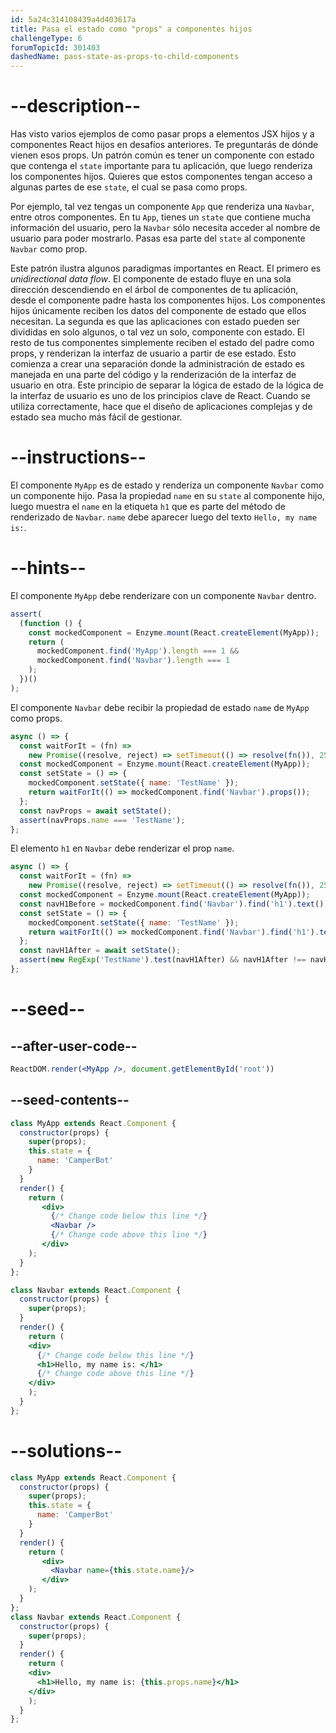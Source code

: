 ```yaml
---
id: 5a24c314108439a4d403617a
title: Pasa el estado como "props" a componentes hijos
challengeType: 6
forumTopicId: 301403
dashedName: pass-state-as-props-to-child-components
---
```


# --description--

Has visto varios ejemplos de como pasar props a elementos JSX hijos y a componentes React hijos en desafíos anteriores. Te preguntarás de dónde vienen esos props. Un patrón común es tener un componente con estado que contenga el `state` importante para tu aplicación, que luego renderiza los componentes hijos. Quieres que estos componentes tengan acceso a algunas partes de ese `state`, el cual se pasa como props.

Por ejemplo, tal vez tengas un componente `App` que renderiza una `Navbar`, entre otros componentes. En tu `App`, tienes un `state` que contiene mucha información del usuario, pero la `Navbar` sólo necesita acceder al nombre de usuario para poder mostrarlo. Pasas esa parte del `state` al componente `Navbar` como prop.

Este patrón ilustra algunos paradigmas importantes en React. El primero es *unidirectional data flow*. El componente de estado fluye en una sola dirección descendiendo en el árbol de componentes de tu aplicación, desde el componente padre hasta los componentes hijos. Los componentes hijos únicamente reciben los datos del componente de estado que ellos necesitan. La segunda es que las aplicaciones con estado pueden ser divididas en solo algunos, o tal vez un solo, componente con estado. El resto de tus componentes simplemente reciben el estado del padre como props, y renderizan la interfaz de usuario a partir de ese estado. Esto comienza a crear una separación donde la administración de estado es manejada en una parte del código y la renderización de la interfaz de usuario en otra. Este principio de separar la lógica de estado de la lógica de la interfaz de usuario es uno de los principios clave de React. Cuando se utiliza correctamente, hace que el diseño de aplicaciones complejas y de estado sea mucho más fácil de gestionar.

# --instructions--

El componente `MyApp` es de estado y renderiza un componente `Navbar` como un componente hijo. Pasa la propiedad `name` en su `state` al componente hijo, luego muestra el `name` en la etiqueta `h1` que es parte del método de renderizado de `Navbar`. `name` debe aparecer luego del texto `Hello, my name is:`.

# --hints--

El componente `MyApp` debe renderizare con un componente `Navbar` dentro.

```js
assert(
  (function () {
    const mockedComponent = Enzyme.mount(React.createElement(MyApp));
    return (
      mockedComponent.find('MyApp').length === 1 &&
      mockedComponent.find('Navbar').length === 1
    );
  })()
);
```

El componente `Navbar` debe recibir la propiedad de estado `name` de `MyApp` como props.

```js
async () => {
  const waitForIt = (fn) =>
    new Promise((resolve, reject) => setTimeout(() => resolve(fn()), 250));
  const mockedComponent = Enzyme.mount(React.createElement(MyApp));
  const setState = () => {
    mockedComponent.setState({ name: 'TestName' });
    return waitForIt(() => mockedComponent.find('Navbar').props());
  };
  const navProps = await setState();
  assert(navProps.name === 'TestName');
};
```

El elemento `h1` en `Navbar` debe renderizar el prop `name`.

```js
async () => {
  const waitForIt = (fn) =>
    new Promise((resolve, reject) => setTimeout(() => resolve(fn()), 250));
  const mockedComponent = Enzyme.mount(React.createElement(MyApp));
  const navH1Before = mockedComponent.find('Navbar').find('h1').text();
  const setState = () => {
    mockedComponent.setState({ name: 'TestName' });
    return waitForIt(() => mockedComponent.find('Navbar').find('h1').text());
  };
  const navH1After = await setState();
  assert(new RegExp('TestName').test(navH1After) && navH1After !== navH1Before);
};
```

# --seed--

## --after-user-code--

```jsx
ReactDOM.render(<MyApp />, document.getElementById('root'))
```

## --seed-contents--

```jsx
class MyApp extends React.Component {
  constructor(props) {
    super(props);
    this.state = {
      name: 'CamperBot'
    }
  }
  render() {
    return (
       <div>
         {/* Change code below this line */}
         <Navbar />
         {/* Change code above this line */}
       </div>
    );
  }
};

class Navbar extends React.Component {
  constructor(props) {
    super(props);
  }
  render() {
    return (
    <div>
      {/* Change code below this line */}
      <h1>Hello, my name is: </h1>
      {/* Change code above this line */}
    </div>
    );
  }
};
```

# --solutions--

```jsx
class MyApp extends React.Component {
  constructor(props) {
    super(props);
    this.state = {
      name: 'CamperBot'
    }
  }
  render() {
    return (
       <div>
         <Navbar name={this.state.name}/>
       </div>
    );
  }
};
class Navbar extends React.Component {
  constructor(props) {
    super(props);
  }
  render() {
    return (
    <div>
      <h1>Hello, my name is: {this.props.name}</h1>
    </div>
    );
  }
};
```
